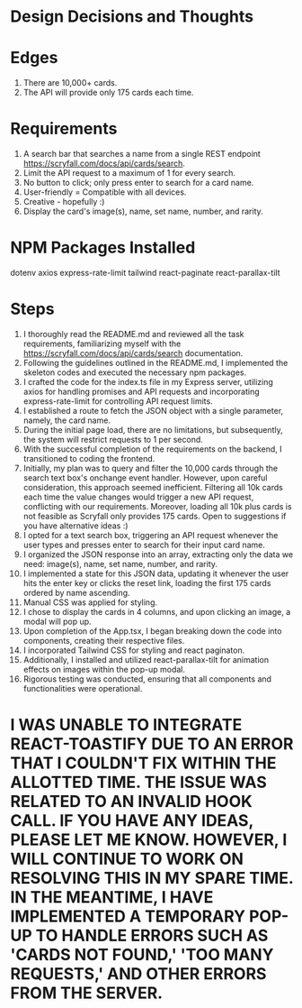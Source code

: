 # Design Decisions and Thoughts

# Edges

1. There are 10,000+ cards.
2. The API will provide only 175 cards each time.

# Requirements

1. A search bar that searches a name from a single REST endpoint https://scryfall.com/docs/api/cards/search.
2. Limit the API request to a maximum of 1 for every search.
3. No button to click; only press enter to search for a card name.
4. User-friendly = Compatible with all devices.
5. Creative - hopefully :)
6. Display the card's image(s), name, set name, number, and rarity.

# NPM Packages Installed

dotenv
axios
express-rate-limit
tailwind
react-paginate
react-parallax-tilt

# Steps

1. I thoroughly read the README.md and reviewed all the task requirements, familiarizing myself with the https://scryfall.com/docs/api/cards/search documentation.
2. Following the guidelines outlined in the README.md, I implemented the skeleton codes and executed the necessary npm packages.
3. I crafted the code for the index.ts file in my Express server, utilizing axios for handling promises and API requests and incorporating express-rate-limit for controlling API request limits.
4. I established a route to fetch the JSON object with a single parameter, namely, the card name.
5. During the initial page load, there are no limitations, but subsequently, the system will restrict requests to 1 per second.
6. With the successful completion of the requirements on the backend, I transitioned to coding the frontend.
7. Initially, my plan was to query and filter the 10,000 cards through the search text box's onchange event handler. However, upon careful consideration, this approach seemed inefficient. Filtering all 10k cards each time the value changes would trigger a new API request, conflicting with our requirements. Moreover, loading all 10k plus cards is not feasible as Scryfall only provides 175 cards. Open to suggestions if you have alternative ideas :)
8. I opted for a text search box, triggering an API request whenever the user types and presses enter to search for their input card name.
9. I organized the JSON response into an array, extracting only the data we need: image(s), name, set name, number, and rarity.
10. I implemented a state for this JSON data, updating it whenever the user hits the enter key or clicks the reset link, loading the first 175 cards ordered by name ascending.
11. Manual CSS was applied for styling.
12. I chose to display the cards in 4 columns, and upon clicking an image, a modal will pop up.
13. Upon completion of the App.tsx, I began breaking down the code into components, creating their respective files.
14. I incorporated Tailwind CSS for styling and react paginaton.
15. Additionally, I installed and utilized react-parallax-tilt for animation effects on images within the pop-up modal.
16. Rigorous testing was conducted, ensuring that all components and functionalities were operational.

# I WAS UNABLE TO INTEGRATE REACT-TOASTIFY DUE TO AN ERROR THAT I COULDN'T FIX WITHIN THE ALLOTTED TIME. THE ISSUE WAS RELATED TO AN INVALID HOOK CALL. IF YOU HAVE ANY IDEAS, PLEASE LET ME KNOW. HOWEVER, I WILL CONTINUE TO WORK ON RESOLVING THIS IN MY SPARE TIME. IN THE MEANTIME, I HAVE IMPLEMENTED A TEMPORARY POP-UP TO HANDLE ERRORS SUCH AS 'CARDS NOT FOUND,' 'TOO MANY REQUESTS,' AND OTHER ERRORS FROM THE SERVER.
